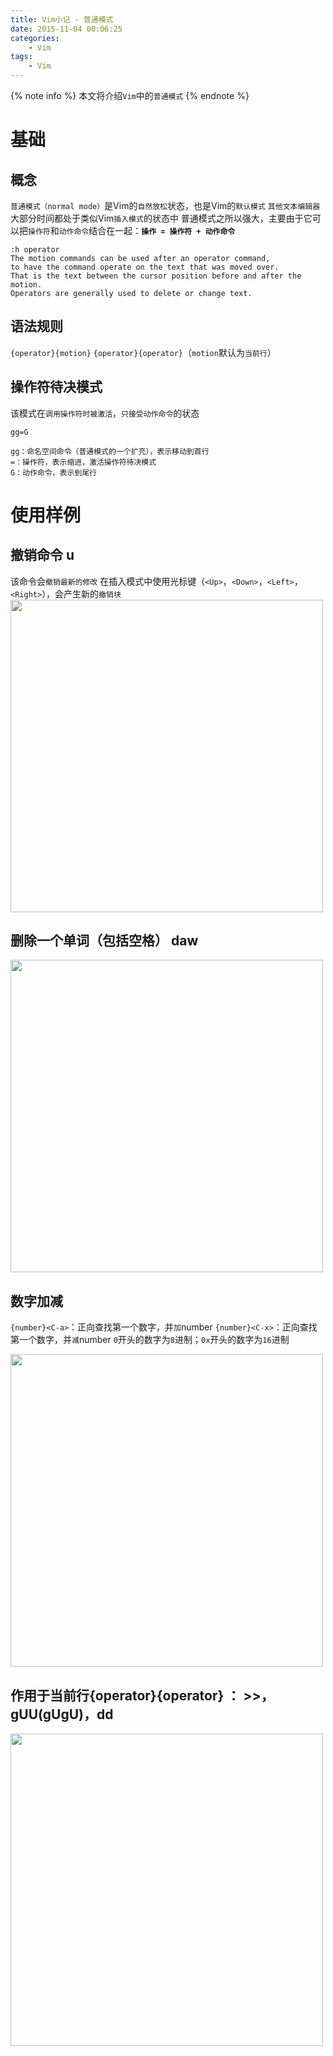 ```yaml
---
title: Vim小记 - 普通模式
date: 2015-11-04 00:06:25
categories:
    - Vim
tags:
    - Vim
---
```


{% note info %}
本文将介绍`Vim`中的`普通模式`
{% endnote %}

<!-- more -->

# 基础

## 概念
`普通模式（normal mode）`是Vim的`自然放松`状态，也是Vim的`默认模式`
`其他文本编辑器`大部分时间都处于类似Vim`插入模式`的状态中
普通模式之所以强大，主要由于它可以把`操作符`和`动作命令`结合在一起：**`操作 = 操作符 + 动作命令`**

```
:h operator
The motion commands can be used after an operator command,
to have the command operate on the text that was moved over.
That is the text between the cursor position before and after the motion.
Operators are generally used to delete or change text.
```

## 语法规则
`{operator}{motion}`
`{operator}{operator}`（`motion`默认为`当前行`）

## 操作符待决模式
该模式在`调用操作符时被激活`，`只接受动作命令`的状态
```
gg=G

gg：命名空间命令（普通模式的一个扩充），表示移动到首行
=：操作符，表示缩进，激活操作符待决模式
G：动作命令，表示到尾行
```

# 使用样例

## 撤销命令 u
该命令会`撤销最新的修改`
在插入模式中使用光标键（`<Up>`，`<Down>`，`<Left>`，`<Right>`），会产生新的`撤销块`
<img src="https://vim-1253868755.cos.ap-guangzhou.myqcloud.com/practical/common_mode_u.gif" width="500">

## 删除一个单词（包括空格） daw
<img src="https://vim-1253868755.cos.ap-guangzhou.myqcloud.com/practical/common_mode_daw.gif" width="500">

## 数字加减 <C-a> <C-x>
`{number}<C-a>`：正向查找第一个数字，并`加`number
`{number}<C-x>`：正向查找第一个数字，并`减`number
`0`开头的数字为`8`进制；`0x`开头的数字为`16`进制

<img src="https://vim-1253868755.cos.ap-guangzhou.myqcloud.com/practical/common_mode_CaCx.gif" width="500">

## 作用于当前行{operator}{operator} ： >>，gUU(gUgU)，dd
<img src="https://vim-1253868755.cos.ap-guangzhou.myqcloud.com/practical/common_mode_opertor_opertor.gif" width="500">

<!-- indicate-the-source -->
